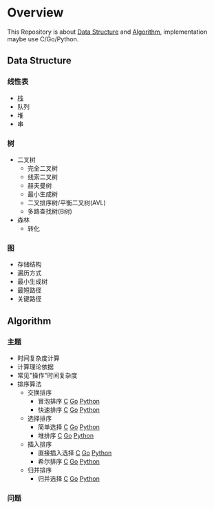 # Overview

This Repository is about [Data Structure](#Data-Structure) and [Algorithm](#Algorithm), implementation maybe use C/Go/Python.

## Data Structure

### 线性表
- [栈](basic_concept.md#栈与队列)
- 队列
- 堆
- 串

### 树
- 二叉树
    - 完全二叉树
    - 线索二叉树
    - 赫夫曼树  
    - 最小生成树
    - 二叉排序树/平衡二叉树(AVL)
    - 多路查找树(B树)
- 森林
    - 转化
    
### 图
- 存储结构
- 遍历方式
- 最小生成树
- 最短路径
- 关键路径

## Algorithm

### 主题
- 时间复杂度计算
- 计算理论依据
- 常见"操作"时间复杂度
- 排序算法
    - 交换排序
        - 冒泡排序
            [C](sort/c_implement) [Go](sort/go_implement)  [Python](sort/python_implement)
        - 快速排序
            [C](sort/c_implement) [Go](sort/go_implement)  [Python](sort/python_implement)
    - 选择排序
        - 简单选择
            [C](sort/c_implement) [Go](sort/go_implement)  [Python](sort/python_implement)
        - 堆排序
            [C](sort/c_implement) [Go](sort/go_implement)  [Python](sort/python_implement)
    - 插入排序
        - 直接插入选择
            [C](sort/c_implement) [Go](sort/go_implement)  [Python](sort/python_implement)
        - 希尔排序
            [C](sort/c_implement) [Go](sort/go_implement)  [Python](sort/python_implement)
    - 归并排序
        - 归并选择
            [C](sort/c_implement) [Go](sort/go_implement)  [Python](sort/python_implement)
            
### 问题
